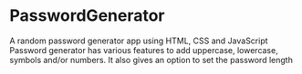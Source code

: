 # PasswordGenerator
A random password generator app using HTML, CSS and JavaScript
Password generator has various features to add uppercase, lowercase, symbols and/or numbers. 
It also gives an option to set the password length
